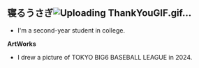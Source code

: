 ## 寝るうさぎ![Uploading ThankYouGIF.gif…]()


-  I'm a second-year student in college.

**ArtWorks**
-  I drew a picture of TOKYO BIG6 BASEBALL LEAGUE in 2024.
